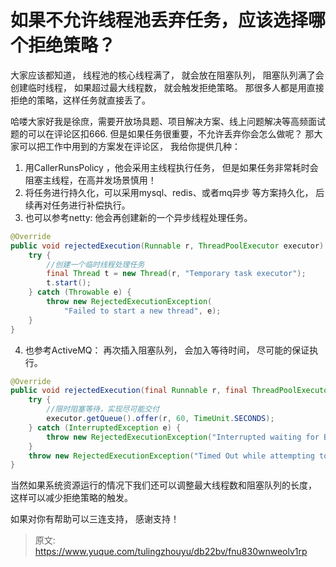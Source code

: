 # 如果不允许线程池丢弃任务，应该选择哪个拒绝策略？



大家应该都知道，  线程池的核心线程满了， 就会放在阻塞队列，  阻塞队列满了会创建临时线程，  如果超过最大线程数， 就会触发拒绝策略。 那很多人都是用直接拒绝的策略，这样任务就直接丢了。

哈喽大家好我是徐庶，需要开放场具题、项目解决方案、线上问题解决等高频面试题的可以在评论区扣666.
但是如果任务很重要，不允许丢弃你会怎么做呢？  那大家可以把工作中用到的方案发在评论区， 我给你提供几种：

1.  用CallerRunsPolicy ，他会采用主线程执行任务， 但是如果任务非常耗时会阻塞主线程，在高并发场景慎用！
2. 将任务进行持久化，可以采用mysql、redis、或者mq异步 等方案持久化， 后续再对任务进行补偿执行。
3. 也可以参考netty: 他会再创建新的一个异步线程处理任务。
```java
@Override
public void rejectedExecution(Runnable r, ThreadPoolExecutor executor) {
    try {
        //创建一个临时线程处理任务
        final Thread t = new Thread(r, "Temporary task executor");
        t.start();
    } catch (Throwable e) {
        throw new RejectedExecutionException(
            "Failed to start a new thread", e);
    }
}
```

4. 也参考ActiveMQ： 再次插入阻塞队列，  会加入等待时间， 尽可能的保证执行。
```java
@Override
public void rejectedExecution(final Runnable r, final ThreadPoolExecutor executor) {
    try {
        //限时阻塞等待，实现尽可能交付
        executor.getQueue().offer(r, 60, TimeUnit.SECONDS);
    } catch (InterruptedException e) {
        throw new RejectedExecutionException("Interrupted waiting for BrokerService.worker");
    }
    throw new RejectedExecutionException("Timed Out while attempting to enqueue Task.");
}

```

当然如果系统资源运行的情况下我们还可以调整最大线程数和阻塞队列的长度， 这样可以减少拒绝策略的触发。      

如果对你有帮助可以三连支持， 感谢支持！


> 原文: <https://www.yuque.com/tulingzhouyu/db22bv/fnu830wnweolv1rp>